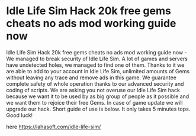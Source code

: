 # Idle Life Sim Hack 20k free gems cheats no ads mod working guide now

Idle Life Sim Hack 20k free gems cheats no ads mod working guide now - We managed to break security of Idle Life Sim. A lot of games and servers have undetected holes, we managed to find one of them.  Thanks to it we are able to add to your account in Idle Life Sim, unlimited amounts of Gems without leaving any trace and remove ads in this game. We guarantee complete safety of whole operation thanks to our advanced security and coding of scripts.  We are asking you not overuse our Idle Life Sim hack because we want it to be used by as big group of people as it possible and we want them to rejoice their free Gems. In case of game update we will upgrade our hack. Short guide of use is below. It only takes 5 minutes tops. Good luck!

here https://lahasoft.com/idle-life-sim/



